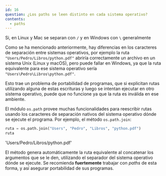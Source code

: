 ```yaml
---
id: 16
question: ¿Los paths se leen distinto en cada sistema operativo?
contents:
  - paths
---
```


Si, en Linux y Mac se separan con `/` y en Windows con `\` generalmente

Como se ha mencionado anteriormente, hay diferencias en los caracteres de separación entre sistemas operativos, por ejemplo la ruta `"Users/Pedro/Libros/python.pdf"` abriría correctamente un archivo en un sistema Unix (Linux y macOS), pero puede fallar en Windows, ya que la ruta equivalente para ese sistema operativo sería `"Users\Pedro\Libros\python.pdf"`.

Esto trae un problema de portabilidad de programas, que si explicitan rutas utilizando alguna de estas escrituras y luego se intentan ejecutar en otro sistema operativo, puede que no funcione ya que la ruta es inválida en ese ambiente.

El módulo `os.path` provee muchas funcionalidades para reescribir rutas usando los caracteres de separación nativos del sistema operativo dónde se ejecute el programa. Por ejemplo, el método `os.path.join`:

```py
ruta = os.path.join("Users", "Pedro", "Libros", "python.pdf")
ruta
```
'Users/Pedro/Libros/python.pdf'

El método genera automáticamente la ruta equivalente al concatenar los argumentos que se le den, utilizando el separador del sistema operativo dónde se ejecute. Se recomienda **fuertemente** trabajar con *paths* de esta forma, y así asegurar portabilidad de sus programas.